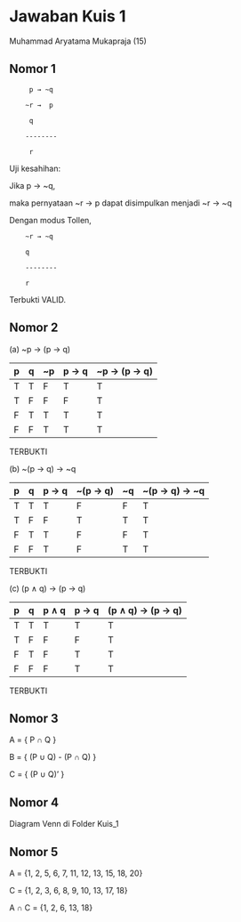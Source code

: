 # Jawaban Kuis 1
Muhammad Aryatama Mukapraja (15)

## Nomor 1

         p → ~q

        ~r →  p

         q

        --------

         r
 
Uji kesahihan:

Jika p  → ~q,

maka pernyataan ~r →  p dapat disimpulkan menjadi ~r → ~q

Dengan modus Tollen,

        ~r → ~q

        q

        --------

        r

Terbukti VALID.
 
## Nomor 2
(a) ~p → (p → q)

| p  | q  | ~p |  p → q | ~p → (p → q) |
| -- | -- | -- | ------ | ------------ |
| T  | T  |  F |    T   |       T      |
| T  | F  |  F |    F   |       T      |
| F  | T  |  T |    T   |       T      |
| F  | F  |  T |    T   |       T      |

TERBUKTI

(b) ~(p → q) → ~q

| p  | q  | p → q | ~(p → q) | ~q | ~(p → q) → ~q |
| -- | -- | ----- | -------- | -- | ------------- |
| T  | T  |   T   |     F    |  F |       T       |
| T  | F  |   F   |     T    |  T |       T       |
| F  | T  |   T   |     F    |  F |       T       |
| F  | F  |   T   |     F    |  T |       T       |

TERBUKTI

(c) (p ∧ q) → (p → q)

| p  | q  | p ∧ q | p → q | (p ∧ q) → (p → q) |
| -- | -- | ----- | ----- | ----------------- |
| T  | T  |   T   |   T   |         T         |
| T  | F  |   F   |   F   |         T         |
| F  | T  |   F   |   T   |         T         |
| F  | F  |   F   |   T   |         T         |

TERBUKTI


## Nomor 3

A = { P ∩ Q }

B = { (P ∪ Q) - (P ∩ Q) }

C = { (P ∪ Q)’ }

## Nomor 4

Diagram Venn di Folder Kuis_1

## Nomor 5

A = {1, 2, 5, 6, 7, 11, 12, 13, 15, 18, 20}

C = {1, 2, 3, 6, 8, 9, 10, 13, 17, 18}

A ∩ C = {1, 2, 6, 13, 18}